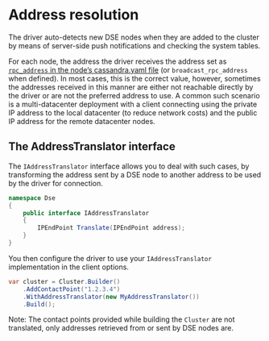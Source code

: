 # Address resolution

The driver auto-detects new DSE nodes when they are added to the cluster by means of server-side push
notifications and checking the system tables.

For each node, the address the driver receives the address set as [`rpc_address` in the node’s cassandra.yaml file][rpc]
(or `broadcast_rpc_address` when defined). In most cases, this is the correct value, however, sometimes the
addresses received in this manner are either not reachable directly by the driver or are not the preferred address
to use. A common such scenario is a multi-datacenter deployment with a client connecting using the private IP
address to the local datacenter (to reduce network costs) and the public IP address for the remote datacenter nodes.

## The AddressTranslator interface

The `IAddressTranslator` interface allows you to deal with such cases, by transforming the address sent by a
DSE node to another address to be used by the driver for connection.

```csharp
namespace Dse
{
    public interface IAddressTranslator
    {
        IPEndPoint Translate(IPEndPoint address);
    }
}
```

You then configure the driver to use your `IAddressTranslator` implementation in the client options.

```csharp
var cluster = Cluster.Builder()
    .AddContactPoint("1.2.3.4")
    .WithAddressTranslator(new MyAddressTranslator())
    .Build();
```

Note: The contact points provided while building the `Cluster` are not translated, only addresses retrieved from or
sent by DSE nodes are.

[rpc]: https://docs.datastax.com/en/cassandra/2.1/cassandra/configuration/configCassandra_yaml_r.html?scroll=reference_ds_qfg_n1r_1k__rpc_address
